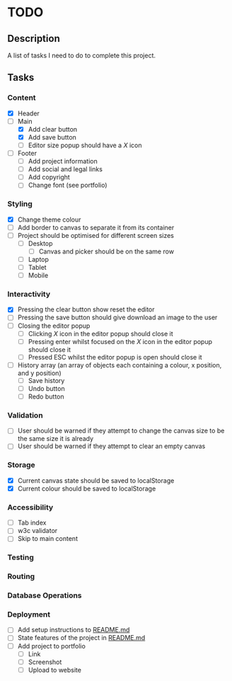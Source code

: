 # TODO

## Description

A list of tasks I need to do to complete this project.

## Tasks

### Content

- [x] Header
- [ ] Main
    - [x] Add clear button
    - [x] Add save button
    - [ ] Editor size popup should have a _X_ icon
- [ ] Footer
    - [ ] Add project information
    - [ ] Add social and legal links
    - [ ] Add copyright
    - [ ] Change font (see portfolio)

### Styling

- [x] Change theme colour
- [ ] Add border to canvas to separate it from its container
- [ ] Project should be optimised for different screen sizes
    - [ ] Desktop
        - [ ] Canvas and picker should be on the same row
    - [ ] Laptop
    - [ ] Tablet
    - [ ] Mobile

### Interactivity

- [x] Pressing the clear button show reset the editor
- [ ] Pressing the save button should give download an image to the user
- [ ] Closing the editor popup
    - [ ] Clicking _X_ icon in the editor popup should close it
    - [ ] Pressing enter whilst focused on the _X_ icon in the editor popup should
    close it
    - [ ] Pressed ESC whilst the editor popup is open should close it
- [ ] History array (an array of objects each containing a colour, x position,
and y position)
    - [ ] Save history
    - [ ] Undo button
    - [ ] Redo button

### Validation

- [ ] User should be warned if they attempt to change the canvas size to be the
same size it is already
- [ ] User should be warned if they attempt to clear an empty canvas

### Storage

- [x] Current canvas state should be saved to localStorage
- [x] Current colour should be saved to localStorage

### Accessibility

- [ ] Tab index
- [ ] w3c validator
- [ ] Skip to main content

### Testing

### Routing

### Database Operations

### Deployment

- [ ] Add setup instructions to [README.md](../README.md)
- [ ] State features of the project in [README.md](../README.md)
- [ ] Add project to portfolio
    - [ ] Link
    - [ ] Screenshot
    - [ ] Upload to website
